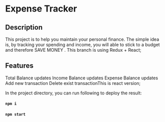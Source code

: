 # Expense Tracker

## Description
This project is to help you maintain your personal finance. The simple idea is, by tracking your spending and income, you will able to stick to a budget and therefore SAVE MONEY . This branch is using Redux + React;

## Features
Total Balance updates
Income Balance updates
Expense Balance updates
Add new transaction
Delete exist transactionThis is react version;

In the project directory, you can run following to deploy the result:

#### `npm i`
#### `npm start`
